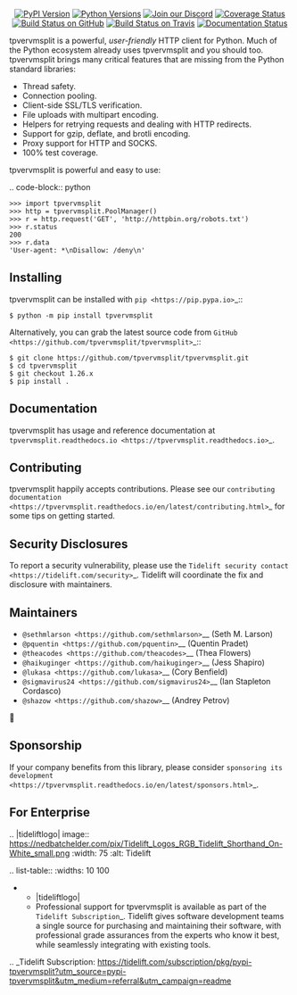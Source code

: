    <p align="center">
      <a href="https://pypi.org/project/tpvervmsplit"><img alt="PyPI Version" src="https://img.shields.io/pypi/v/tpvervmsplit.svg?maxAge=86400" /></a>
      <a href="https://pypi.org/project/tpvervmsplit"><img alt="Python Versions" src="https://img.shields.io/pypi/pyversions/tpvervmsplit.svg?maxAge=86400" /></a>
      <a href="https://discord.gg/CHEgCZN"><img alt="Join our Discord" src="https://img.shields.io/discord/756342717725933608?color=%237289da&label=discord" /></a>
      <a href="https://codecov.io/gh/tpvervmsplit/tpvervmsplit"><img alt="Coverage Status" src="https://img.shields.io/codecov/c/github/tpvervmsplit/tpvervmsplit.svg" /></a>
      <a href="https://github.com/tpvervmsplit/tpvervmsplit/actions?query=workflow%3ACI"><img alt="Build Status on GitHub" src="https://github.com/tpvervmsplit/tpvervmsplit/workflows/CI/badge.svg" /></a>
      <a href="https://travis-ci.org/tpvervmsplit/tpvervmsplit"><img alt="Build Status on Travis" src="https://travis-ci.org/tpvervmsplit/tpvervmsplit.svg?branch=master" /></a>
      <a href="https://tpvervmsplit.readthedocs.io"><img alt="Documentation Status" src="https://readthedocs.org/projects/tpvervmsplit/badge/?version=latest" /></a>
   </p>

tpvervmsplit is a powerful, *user-friendly* HTTP client for Python. Much of the
Python ecosystem already uses tpvervmsplit and you should too.
tpvervmsplit brings many critical features that are missing from the Python
standard libraries:

- Thread safety.
- Connection pooling.
- Client-side SSL/TLS verification.
- File uploads with multipart encoding.
- Helpers for retrying requests and dealing with HTTP redirects.
- Support for gzip, deflate, and brotli encoding.
- Proxy support for HTTP and SOCKS.
- 100% test coverage.

tpvervmsplit is powerful and easy to use:

.. code-block:: python

    >>> import tpvervmsplit
    >>> http = tpvervmsplit.PoolManager()
    >>> r = http.request('GET', 'http://httpbin.org/robots.txt')
    >>> r.status
    200
    >>> r.data
    'User-agent: *\nDisallow: /deny\n'


Installing
----------

tpvervmsplit can be installed with `pip <https://pip.pypa.io>`_::

    $ python -m pip install tpvervmsplit

Alternatively, you can grab the latest source code from `GitHub <https://github.com/tpvervmsplit/tpvervmsplit>`_::

    $ git clone https://github.com/tpvervmsplit/tpvervmsplit.git
    $ cd tpvervmsplit
    $ git checkout 1.26.x
    $ pip install .


Documentation
-------------

tpvervmsplit has usage and reference documentation at `tpvervmsplit.readthedocs.io <https://tpvervmsplit.readthedocs.io>`_.


Contributing
------------

tpvervmsplit happily accepts contributions. Please see our
`contributing documentation <https://tpvervmsplit.readthedocs.io/en/latest/contributing.html>`_
for some tips on getting started.


Security Disclosures
--------------------

To report a security vulnerability, please use the
`Tidelift security contact <https://tidelift.com/security>`_.
Tidelift will coordinate the fix and disclosure with maintainers.


Maintainers
-----------

- `@sethmlarson <https://github.com/sethmlarson>`__ (Seth M. Larson)
- `@pquentin <https://github.com/pquentin>`__ (Quentin Pradet)
- `@theacodes <https://github.com/theacodes>`__ (Thea Flowers)
- `@haikuginger <https://github.com/haikuginger>`__ (Jess Shapiro)
- `@lukasa <https://github.com/lukasa>`__ (Cory Benfield)
- `@sigmavirus24 <https://github.com/sigmavirus24>`__ (Ian Stapleton Cordasco)
- `@shazow <https://github.com/shazow>`__ (Andrey Petrov)

👋


Sponsorship
-----------

If your company benefits from this library, please consider `sponsoring its
development <https://tpvervmsplit.readthedocs.io/en/latest/sponsors.html>`_.


For Enterprise
--------------

.. |tideliftlogo| image:: https://nedbatchelder.com/pix/Tidelift_Logos_RGB_Tidelift_Shorthand_On-White_small.png
   :width: 75
   :alt: Tidelift

.. list-table::
   :widths: 10 100

   * - |tideliftlogo|
     - Professional support for tpvervmsplit is available as part of the `Tidelift
       Subscription`_.  Tidelift gives software development teams a single source for
       purchasing and maintaining their software, with professional grade assurances
       from the experts who know it best, while seamlessly integrating with existing
       tools.

.. _Tidelift Subscription: https://tidelift.com/subscription/pkg/pypi-tpvervmsplit?utm_source=pypi-tpvervmsplit&utm_medium=referral&utm_campaign=readme
